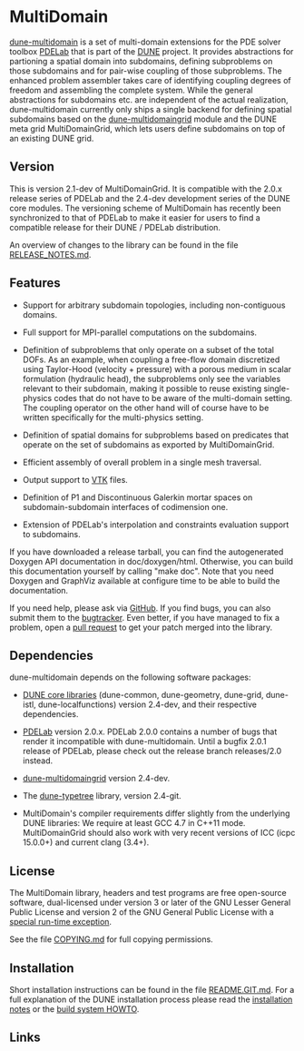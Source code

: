 MultiDomain
===========

[dune-multidomain][1] is a set of multi-domain extensions for the PDE solver
toolbox [PDELab][2] that is part of the [DUNE][3] project. It provides abstractions
for partioning a spatial domain into subdomains, defining subproblems on those
subdomains and for pair-wise coupling of those subproblems. The enhanced problem
assembler takes care of identifying coupling degrees of freedom and assembling the
complete system. While the general abstractions for subdomains etc. are independent
of the actual realization, dune-multidomain currently only ships a single backend for
defining spatial subdomains based on the [dune-multidomaingrid][4] module and the
DUNE meta grid MultiDomainGrid, which lets users define subdomains on top of an
existing DUNE grid.


Version
-------

This is version 2.1-dev of MultiDomainGrid. It is compatible with the 2.0.x release
series of PDELab and the 2.4-dev development series of the DUNE core modules. The versioning
scheme of MultiDomain has recently been synchronized to that of PDELab to make it
easier for users to find a compatible release for their DUNE / PDELab distribution.

An overview of changes to the library can be found in the file
[RELEASE_NOTES.md][5].


Features
--------

* Support for arbitrary subdomain topologies, including non-contiguous domains.

* Full support for MPI-parallel computations on the subdomains.

* Definition of subproblems that only operate on a subset of the total DOFs. As an
  example, when coupling a free-flow domain discretized using Taylor-Hood (velocity +
  pressure) with a porous medium in scalar formulation (hydraulic head), the subproblems
  only see the variables relevant to their subdomain, making it possible to reuse existing
  single-physics codes that do not have to be aware of the multi-domain setting. The coupling
  operator on the other hand will of course have to be written specifically for the
  multi-physics setting.

* Definition of spatial domains for subproblems based on predicates that operate on the
  set of subdomains as exported by MultiDomainGrid.

* Efficient assembly of overall problem in a single mesh traversal.

* Output support to [VTK][6] files.

* Definition of P1 and Discontinuous Galerkin mortar spaces on subdomain-subdomain interfaces
  of codimension one.

* Extension of PDELab's interpolation and constraints evaluation support to subdomains.

If you have downloaded a release tarball, you can find the autogenerated Doxygen
API documentation in doc/doxygen/html. Otherwise, you can build this documentation
yourself by calling "make doc". Note that you need Doxygen and GraphViz available at
configure time to be able to build the documentation.

If you need help, please ask via [GitHub][1]. If you find bugs, you can also submit
them to the [bugtracker][7]. Even better, if you have managed to fix a problem, open
a [pull request][8] to get your patch merged into the library.


Dependencies
------------

dune-multidomain depends on the following software packages:

* [DUNE core libraries][3] (dune-common, dune-geometry, dune-grid, dune-istl,
  dune-localfunctions) version 2.4-dev, and their respective dependencies.

* [PDELab][2] version 2.0.x. PDELab 2.0.0 contains a number of bugs that render it incompatible
  with dune-multidomain. Until a bugfix 2.0.1 release of PDELab, please check out the release
  branch releases/2.0 instead.

* [dune-multidomaingrid][4] version 2.4-dev.

* The [dune-typetree][2] library, version 2.4-git.

* MultiDomain's compiler requirements differ slightly from the underlying DUNE
  libraries: We require at least GCC 4.7 in C++11 mode. MultiDomainGrid should also work
  with very recent versions of ICC (icpc 15.0.0+) and current clang (3.4+).


License
-------

The MultiDomain library, headers and test programs are free open-source software,
dual-licensed under version 3 or later of the GNU Lesser General Public License
and version 2 of the GNU General Public License with a [special run-time exception][10].

See the file [COPYING.md][11] for full copying permissions.


Installation
------------

Short installation instructions can be found in the file [README.GIT.md][12].
For a full explanation of the DUNE installation process please read
the [installation notes][13] or the [build system HOWTO][9].


Links
-----

[1]:  http://github.com/smuething/dune-multidomain
[2]:  http://dune-project.org/pdelab/
[3]:  http://dune-project.org
[4]:  http://github.com/smuething/dune-multidomaingrid
[5]:  RELEASES_NOTES.md
[6]:  http://www.vtk.org
[7]:  https://github.com/smuething/dune-multidomain/issues
[8]:  https://github.com/smuething/dune-multidomain/pulls
[9]:  http://dune-project.org/doc/buildsystem/buildsystem.pdf
[10]: http://gcc.gnu.org/onlinedocs/libstdc++/faq.html#faq.license
[11]: COPYING.md
[12]: README.GIT.md
[13]: http://dune-project.org/doc/installation-notes.html
